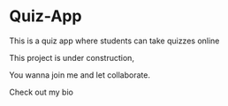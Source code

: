 # Quiz-App
This is a quiz app where students can take quizzes online


This project is under construction,

You wanna join me and let collaborate.

Check out my bio
